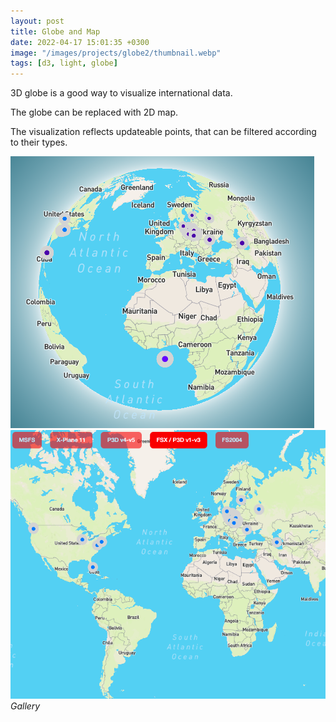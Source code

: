 ```yaml
---
layout: post
title: Globe and Map
date: 2022-04-17 15:01:35 +0300
image: "/images/projects/globe2/thumbnail.webp"
tags: [d3, light, globe]
---
```


<!-- ![](/images/projects/globe/preview.gif) -->

3D globe is a good way to visualize international data.

The globe can be replaced with 2D map.

The visualization reflects updateable points, that can be filtered according to their types.

<div class="gallery-box">
  <div class="gallery">
    <!-- <img src="/images/projects/glole2/1.png"> -->
    <img src="/images/projects/globe2/2.png">
        <img  src="/images/projects/globe2/3.png">

  </div>
  <em>Gallery</em>
</div>
